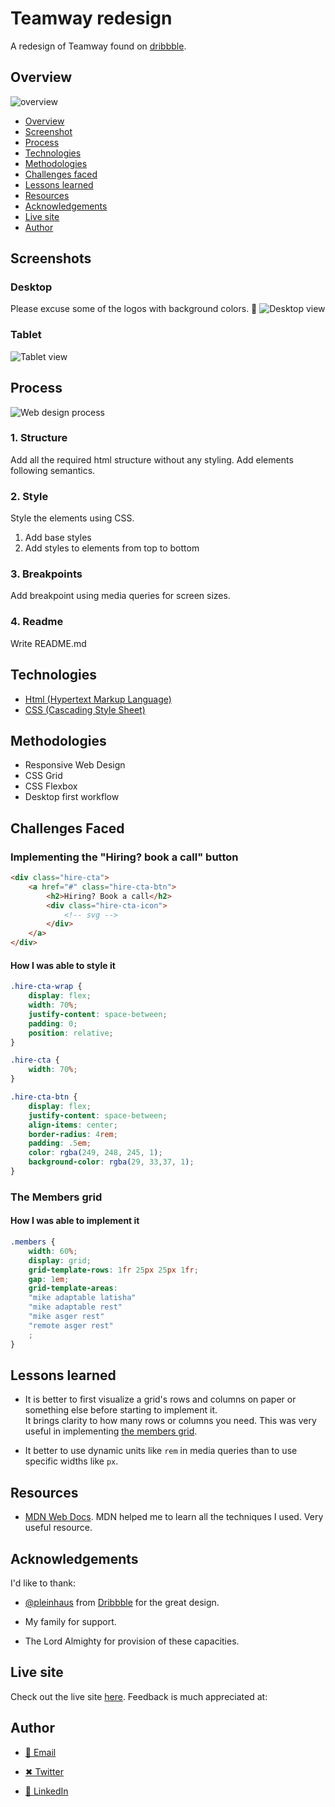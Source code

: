 # Teamway redesign

A redesign of Teamway found on [dribbble](https://dribbble.com/pleinhaus).

## Overview

![overview](https://www.rcboe.org/cms/lib/GA01903614/Centricity/Domain/17272/overview-icon-25.jpg)

- [Overview](#overview)
- [Screenshot](#screenshots)
- [Process](#process)
- [Technologies](#technologies)
- [Methodologies](#methodologies)
- [Challenges faced](#challenges-faced)
- [Lessons learned](#lessons-learned)
- [Resources](#resources)
- [Acknowledgements](#acknowledgements)
- [Live site](#live-site)
- [Author](#author)

## Screenshots

### Desktop

Please excuse some of the logos with background colors. 🙏
![Desktop view](/design/desktop-screenshot.png)

### Tablet

![Tablet view](/design/tablet-screenshot.png)

## Process

![Web design process](https://www.sphinx-solution.com/blog/wp-content/uploads/2020/07/top-10-web-design-trends.jpg)

### 1. Structure

Add all the required html structure without any styling. Add elements following semantics.

### 2. Style

Style the elements using CSS.

1. Add base styles
2. Add styles to elements from top to bottom

### 3. Breakpoints

Add breakpoint using media queries for screen sizes.

### 4. Readme

Write README.md

## Technologies

- [Html (Hypertext Markup Language)](https://developer.mozilla.org/en-US/docs/Web/HTML)
- [CSS (Cascading Style Sheet)](https://developer.mozilla.org/en-US/docs/Web/CSS)

## Methodologies

- Responsive Web Design
- CSS Grid
- CSS Flexbox
- Desktop first workflow

## Challenges Faced

### Implementing the "Hiring? book a call" button

```html
<div class="hire-cta">
    <a href="#" class="hire-cta-btn">
        <h2>Hiring? Book a call</h2>
        <div class="hire-cta-icon">
            <!-- svg -->
        </div>
    </a>
</div>
```

#### How I was able to style it

```css
.hire-cta-wrap {
    display: flex;
    width: 70%;
    justify-content: space-between;
    padding: 0;
    position: relative;
}

.hire-cta {
    width: 70%;
}

.hire-cta-btn {
    display: flex;
    justify-content: space-between;
    align-items: center;
    border-radius: 4rem;
    padding: .5em;
    color: rgba(249, 248, 245, 1);
    background-color: rgba(29, 33,37, 1);
}
```

### The Members grid

#### How I was able to implement it

```css
.members {
    width: 60%;
    display: grid;
    grid-template-rows: 1fr 25px 25px 1fr;
    gap: 1em;
    grid-template-areas: 
    "mike adaptable latisha"
    "mike adaptable rest"
    "mike asger rest"
    "remote asger rest"
    ;
}
```

## Lessons learned

- It is better to first visualize a grid's rows and columns on paper or something else before starting to implement it.  
It brings clarity to how many rows or columns you need.
This was very useful in implementing [the members grid](#the-members-grid).

- It better to use dynamic units like `rem` in media queries than to use specific widths like `px`.

## Resources

- [MDN Web Docs](https://developer.mozilla.org/en-US/). MDN helped me to learn all the techniques I used. Very useful resource.

## Acknowledgements

I'd like to thank:

- [@pleinhaus](https://dribbble.com/pleinhaus) from [Dribbble](https://dribbble.com) for the great design.

- My family for support.

- The Lord Almighty for provision of these capacities.

## Live site

Check out the live site [here](https://hirwankevin.github.io/teamway-redesign/). Feedback is much appreciated at:

## Author

- [📧 Email][def]

[def]: mailto:hirwankevin@gmail.com

- [✖ Twitter](https://twitter.com/kevinHirwaN)

- [🔗 LinkedIn](https://www.linkedin.com/in/kevin-hirwa-nzitatira-623022281/)

